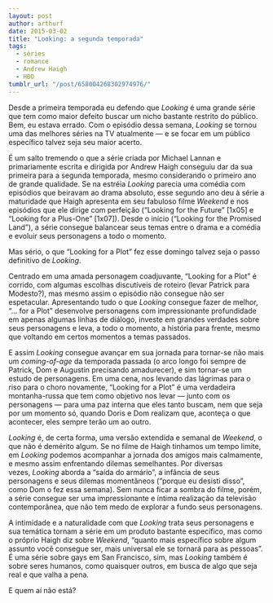 ```yaml
---
layout: post
author: arthurf
date: 2015-03-02
title: "Looking: a segunda temporada"
tags:
  - séries
  - romance
  - Andrew Haigh
  - HBO
tumblr_url: "/post/658004268302974976/"
---
```


Desde a primeira temporada eu defendo que _Looking_ é uma grande série que tem como maior defeito buscar um nicho bastante restrito do público. Bem, eu estava errado. Com o episódio dessa semana, *Looking* se tornou uma das melhores séries na TV atualmente — e se focar em um público específico talvez seja seu maior acerto.

É um salto tremendo o que a série criada por Michael Lannan e primariamente escrita e dirigida por Andrew Haigh conseguiu dar da sua primeira para a segunda temporada, mesmo considerando o primeiro ano de grande qualidade. Se na estréia *Looking* parecia uma comédia com episódios que beiravam ao drama absoluto, esse segundo ano deu à série a maturidade que Haigh apresenta em seu fabuloso filme *Weekend* e nos episódios que ele dirige com perfeição (“Looking for the Future” \[1x05\] e “Looking for a Plus-One” \[1x07\]). Desde o início (“Looking for the Promised Land”), a série consegue balancear seus temas entre o drama e a comédia e evoluir seus personagens a todo o momento.

Mas sério, o que “Looking for a Plot” fez esse domingo talvez seja o passo definitivo de *Looking*.

Centrado em uma amada personagem coadjuvante, “Looking for a Plot” é corrido, com algumas escolhas discutíveis de roteiro (levar Patrick para Modesto?), mas mesmo assim o episódio não consegue não ser espetacular. Apresentando tudo o que *Looking* consegue fazer de melhor, “… for a Plot” desenvolve personagens com impressionante profundidade em apenas algumas linhas de diálogo, investe em grandes verdades sobre seus personagens e leva, a todo o momento, a história para frente, mesmo que voltando em certos momentos a temas passados.

E assim *Looking* consegue avançar em sua jornada para tornar-se não mais um *coming-of-age* da temporada passada (o arco longo foi sempre de Patrick, Dom e Augustin precisando amadurecer), e sim tornar-se um estudo de personagens. Em uma cena, nos levando das lágrimas para o riso para o choro novamente, “Looking for a Plot” é uma verdadeira montanha-russa que tem como objetivo nos levar — junto com os personagens — para uma paz interna que eles tanto buscam, nem que seja por um momento só, quando Doris e Dom realizam que, aconteça o que acontecer, eles sempre terão um ao outro.

_Looking_ é, de certa forma, uma versão extendida e semanal de *Weekend*, o que não é demérito algum. Se no filme de Haigh tinhamos um tempo limite, em *Looking* podemos acompanhar a jornada dos amigos mais calmamente, e mesmo assim enfrentando dilemas semelhantes. Por diversas vezes, *Looking* aborda a “saída do armário”, a infância de seus personagens e seus dilemas momentâneos (“porque eu desisti disso”, como Dom o fez essa semana). Sem nunca ficar a sombra do filme, porém, a série consegue ser uma impressionante e íntima realização da televisão contemporânea, que não tem medo de explorar a fundo seus personagens.

A intimidade e a naturalidade com que *Looking* trata seus personagens e sua temática tornam a série em um produto bastante específico, mas como o próprio Haigh diz sobre *Weekend*, “quanto mais específico sobre algum assunto você consegue ser, mais universal ele se tornará para as pessoas”. É uma série sobre gays em San Francisco, sim, mas *Looking* também é sobre seres humanos, como quaisquer outros, em busca de algo que seja real e que valha a pena.

E quem aí não está?

